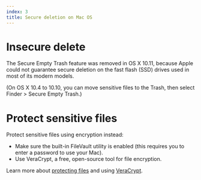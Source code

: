 ```yaml
---
index: 3
title: Secure deletion on Mac OS
---
```

# Insecure delete

The Secure Empty Trash feature was removed in OS X 10.11, because Apple could not guarantee secure deletion on the fast flash (SSD) drives used in most of its modern models. 

(On OS X 10.4 to 10.10, you can move sensitive files to the Trash, then select Finder > Secure Empty Trash.)

# Protect sensitive files

Protect sensitive files using encryption instead: 

* Make sure the built-in FileVault utility is enabled (this requires you to enter a password to use your Mac).  
* Use VeraCrypt, a free, open-source tool for file encryption. 

Learn more about [protecting files](umbrella://lesson/protecting-files) and using [VeraCrypt](umbrella://lesson/veracrypt).
